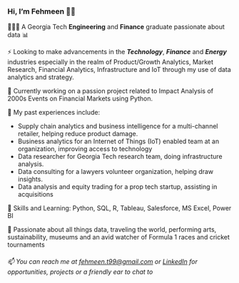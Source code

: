 ### Hi, I’m Fehmeen 👋🏽
👩🏽‍💻 A Georgia Tech **Engineering** and **Finance** graduate passionate about data 📊

⚡ Looking to make advancements in the _**Technology**_, _**Finance**_ and  _**Energy**_ industries especially in the realm of Product/Growth Analytics, Market Research, Financial Analytics,
Infrastructure and IoT through my use of data analytics and strategy.

🌱 Currently working on a passion project related to Impact Analysis of 2000s Events on Financial Markets using Python.

👀 My past experiences include:
   - Supply chain analytics and business intelligence for a multi-channel retailer, helping reduce product damage.
   - Business analytics for an Internet of Things (IoT) enabled team at an organization, improving access to technology
   - Data researcher for Georgia Tech research team, doing infrastructure analysis.
   - Data consulting for a lawyers volunteer organization, helping draw insights.
   - Data analysis and equity trading for a prop tech startup, assisting in acquisitions

🧮 Skills and Learning: Python, SQL, R, Tableau, Salesforce, MS Excel, Power BI

💞️ Passionate about all things data, traveling the world, performing arts, sustainability, museums and an avid watcher of Formula 1 races and cricket tournaments

###### 📫 You can reach me at fehmeen.t99@gmail.com or [LinkedIn](https://www.linkedin.com/in/fehmeentariq/) for opportunities, projects or a friendly ear to chat to


<!---
fehmeen-tariq/fehmeen-tariq is a ✨ special ✨ repository because its `README.md` (this file) appears on your GitHub profile.
You can click the Preview link to take a look at your changes.
--->
